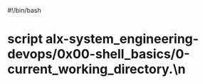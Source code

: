 #!/bin/bash
# script alx-system_engineering-devops/0x00-shell_basics/0-current_working_directory.\n
